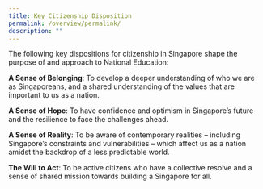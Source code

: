 ```yaml
---
title: Key Citizenship Disposition
permalink: /overview/permalink/
description: ""
---
```

The following key dispositions for citizenship in Singapore shape the purpose of and approach to National Education:

**A Sense of Belonging**: 
To develop a deeper understanding of who we are as Singaporeans, and a shared understanding of the values that are important to us as a nation.

**A Sense of Hope**:
To have confidence and optimism in Singapore’s future and the resilience to face the challenges ahead.

**A Sense of Reality**:
To be aware of contemporary realities – including Singapore’s constraints and vulnerabilities – which affect us as a nation amidst the backdrop of a less predictable world.

**The Will to Act**:
To be active citizens who have a collective resolve and a sense of shared mission towards building a Singapore for all.